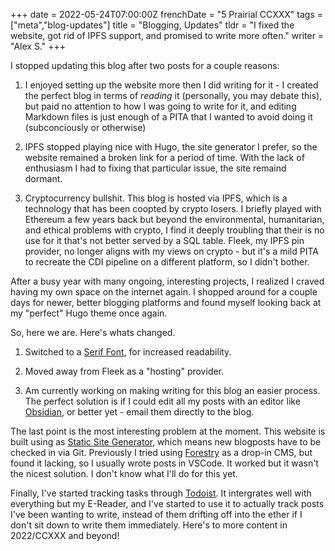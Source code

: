 +++
date = 2022-05-24T07:00:00Z
frenchDate = "5 Prairial CCXXX"
tags = ["meta","blog-updates"]
title = "Blogging, Updates"
tldr = "I fixed the website, got rid of IPFS support, and promised to write more often."
writer = "Alex S."
+++

I stopped updating this blog after two posts for a couple reasons:

1. I enjoyed setting up the website more then I did writing for it - I created the perfect blog in terms of _reading_ it (personally, you may debate this), but paid no attention to how I was going to write for it, and editing Markdown files is just enough of a PITA that I wanted to avoid doing it (subconciously or otherwise)

2. IPFS stopped playing nice with Hugo, the site generator I prefer, so the website remained a broken link for a period of time. With the lack of enthusiasm I had to fixing that particular issue, the site remaind dormant.

3. Cryptocurrency bullshit. This blog is hosted via IPFS, which is a technology that has been coopted by crypto losers. I briefly played with Ethereum a few years back but beyond the environmental, humanitarian, and ethical problems with crypto, I find it deeply troubling that their is no use for it that's not better served by a SQL table. Fleek, my IPFS pin provider, no longer aligns with my views on crypto - but it's a mild PITA to recreate the CDI pipeline on a different platform, so I didn't bother.

After a busy year with many ongoing, interesting projects, I realized I craved having my own space on the internet again. I shopped around for a couple days for newer, better blogging platforms and found myself looking back at my "perfect" Hugo theme once again.

So, here we are. Here's whats changed.

1. Switched to a [Serif Font](https://github.com/edwardtufte/et-book), for increased readability.

2. Moved away from Fleek as a "hosting" provider.

3. Am currently working on making writing for this blog an easier process. The perfect solution is if I could edit all my posts with an editor like [Obsidian](https://obsidian.md/), or better yet - email them directly to the blog.

The last point is the most interesting problem at the moment. This website is built using as [Static Site Generator](https://hugo.io), which means new blogposts have to be checked in via Git. Previously I tried using [Forestry](forestry.io) as a drop-in CMS, but found it lacking, so I usually wrote posts in VSCode. It worked but it wasn't the nicest solution. I don't know what I'll do for this yet.

Finally, I've started tracking tasks through [Todoist](https://todoist.com). It intergrates well with everything but my E-Reader, and I've started to use it to actually track posts I've been wanting to write, instead of them drifting off into the ether if I don't sit down to write them immediately. Here's to more content in 2022/CCXXX and beyond!